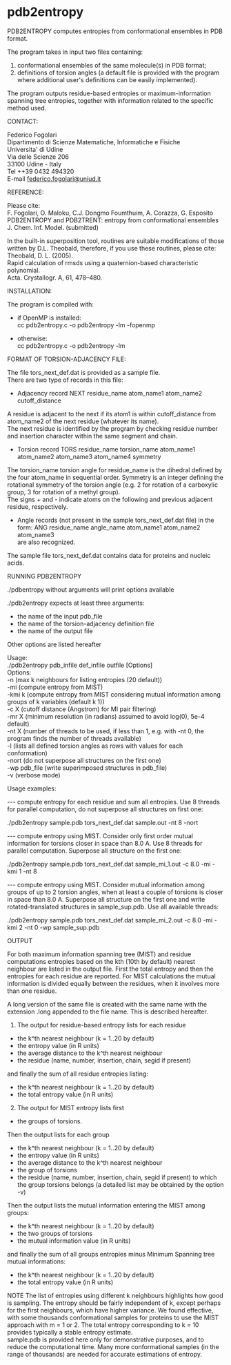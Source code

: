 # pdb2entropy

PDB2ENTROPY computes entropies from conformational ensembles in PDB format.

The program takes in input two files containing:

1) conformational ensembles of the same molecule(s) in PDB format;
2) definitions of torsion angles (a default file is provided with the program
where additional user's definitions can be easily implemented).

The program outputs residue-based entropies or maximum-information spanning
tree entropies, together with information related to the specific method used.

CONTACT:  

Federico Fogolari  
Dipartimento di Scienze Matematiche, Informatiche e Fisiche  
Universita' di Udine  
Via delle Scienze 206  
33100 Udine - Italy  
Tel ++39 0432 494320    
E-mail federico.fogolari@uniud.it  


REFERENCE:

Please cite:  
F. Fogolari, O. Maloku, C.J. Dongmo Foumthuim, A. Corazza, G. Esposito  
PDB2ENTROPY and PDB2TRENT: entropy from conformational ensembles  
J. Chem. Inf. Model. (submitted)

In the built-in superposition tool, routines are suitable modifications of
those written by D.L. Theobald, therefore, if you use these routines, please
cite:  
Theobald, D. L. (2005).   
Rapid calculation of rmsds using a quaternion-based characteristic polynomial.   
Acta. Crystallogr. A, 61, 478–480.  


INSTALLATION:

The program is compiled with: 

- if OpenMP is installed:  
cc pdb2entropy.c -o pdb2entropy -lm -fopenmp

- otherwise:  
cc pdb2entropy.c -o pdb2entropy -lm 

FORMAT OF TORSION-ADJACENCY FILE:

The file tors_next_def.dat is provided as a sample file.   
There are two type of records in this file:

- Adjacency record
NEXT  residue_name  atom_name1  atom_name2  cutoff_distance  

A residue is adjacent to the next if its atom1 is within cutoff_distance from atom_name2 of the next residue (whatever its name).  
The next residue is identified by the program by checking residue number and insertion character within the same segment and chain. 

- Torsion record
TORS residue_name torsion_name atom_name1 atom_name2 atom_name3 atom_name4 symmetry

The torsion_name torsion angle for residue_name is the dihedral defined by the four atom_name in sequential order. Symmetry is an integer defining the rotational symmetry of the torsion angle (e.g. 2 for rotation of a carboxylic group, 3 for rotation of a methyl group).  
The signs + and - indicate atoms on the following and previous adjacent residue, respectively.

- Angle records (not present in the sample tors_next_def.dat file) in the form:
ANG residue_name angle_name atom_name1 atom_name2 atom_name3  
are also recognized.

The sample file tors_next_def.dat contains data for proteins and nucleic acids.

RUNNING PDB2ENTROPY

./pdbentropy without arguments will print options available

./pdb2entropy expects at least three arguments:
 - the name of the input pdb_file 
 - the name of the torsion-adjacency definition file
 - the name of the output file

Other options are listed hereafter

Usage:  
./pdb2entropy pdb_infile def_infile outfile [Options]  
Options:  
-n (max k neighbours for listing entropies (20 default))  
-mi (compute entropy from MIST)  
-kmi k (compute entropy from MIST considering mutual information among groups of k variables (default k 1))  
-c X (cutoff distance (Angstrom) for MI pair filtering)  
-mr X (minimum resolution (in radians) assumed to avoid log(0), 5e-4 default)  
-nt X (number of threads to be used, if less than 1, e.g. with -nt 0, the program finds the number of threads available)  
-l (lists all defined torsion angles as rows with values for each conformation)  
-nort (do not superpose all structures on the first one)  
-wp pdb_file (write superimposed structures in pdb_file)  
-v (verbose mode)  

Usage examples:

--- compute entropy for each residue and sum all entropies. Use 8 threads for parallel computation, do not superpose all structures on first one:

./pdb2entropy sample.pdb tors_next_def.dat sample.out -nt 8 -nort

--- compute entropy using MIST. Consider only first order mutual information for torsions closer in space than 8.0 A. Use 8 threads for parallel computation. Superpose all structure on the first one:

./pdb2entropy sample.pdb tors_next_def.dat sample_mi_1.out -c 8.0 -mi -kmi 1  -nt 8   

--- compute entropy using MIST. Consider mutual information among groups of up to 2 torsion angles, when at least a couple of torsions is closer in space than 8.0 A. Superpose all structure on the first one and write rotated-translated structures in sample_sup.pdb. Use all available threads: 

./pdb2entropy sample.pdb tors_next_def.dat sample_mi_2.out -c 8.0 -mi -kmi 2  -nt 0 -wp sample_sup.pdb 

OUTPUT

For both maximum information spanning tree (MIST) and residue computations entropies based on the kth (10th by default) nearest neighbour are listed in the output file. First the total entropy and then the entropies for each residue are reported. For MIST calculations the mutual information is divided equally between the residues, when it involves more than one residue. 

A long version of the same file is created with the same name with the extension .long appended to the file name.  This is described hereafter.

1) The output for residue-based entropy lists for each residue 
- the k^th nearest neighbour (k = 1..20 by default)
- the entropy value (in R units)
- the average distance to the k^th nearest neighbour
- the residue (name, number, insertion, chain, segid if present)

and finally the sum of all residue entropies listing:
- the k^th nearest neighbour (k = 1..20 by default)
- the total entropy value (in R units)

2) The output for MIST entropy lists first 
- the groups of torsions. 

Then the output lists for each group  
- the k^th nearest neighbour (k = 1..20 by default)
- the entropy value (in R units)
- the average distance to the k^th nearest neighbour
- the group of torsions
- the residue (name, number, insertion, chain, segid if present) to which
  the group torsions belongs (a detailed list may be obtained by the option -v)

Then the output lists the mutual information entering the MIST among groups:
- the k^th nearest neighbour (k = 1..20 by default)
- the two groups of torsions
- the mutual information value (in R units)

and finally the sum of all groups entropies minus Minimum Spanning tree mutual informations:
- the k^th nearest neighbour (k = 1..20 by default)
- the total entropy value (in R units)

NOTE
The list of entropies using different k neighbours highlights how good is sampling. The entropy should be fairly independent of k, except perhaps for the first neighbours, which have higher variance. 
We found effective, with some thousands conformational samples for proteins to use the MIST approach with m = 1 or 2.
The total entropy corresponding to k = 10 provides typically a stable entropy estimate.  
sample.pdb is provided here only for demonstrative purposes, and to reduce the computational time. Many more conformational samples (in the range of thousands) are needed for accurate estimations of entropy.

